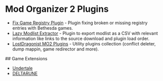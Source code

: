 # Mod Organizer 2 Plugins

- [Fix Game Registry Plugin](https://www.nexusmods.com/site/mods/716) - Plugin fixing broken or missing registry entries with Bethesda games.
- [Lazy Modlist Extractor](https://www.nexusmods.com/skyrimspecialedition/mods/105126) - Plugin to export modlist as a CSV with relevant information like links to the source download and plugin load order.
- [LostDragonist MO2 Plugins](https://www.nexusmods.com/site/mods/82) - Utility plugins collection (conflict deleter, dump mappin, game redirector and more).

## Game Extensions

- [Undertale](https://www.nexusmods.com/site/mods/732)
- [DELTARUNE](https://www.nexusmods.com/site/mods/733)
